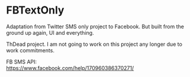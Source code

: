# FBTextOnly
Adaptation from Twitter SMS only project to Facebook. But built from the ground up again, UI and everything.

ThDead project. I am not going to work on this project any longer due to work commitments.

FB SMS API:
<br/>
https://www.facebook.com/help/170960386370271/
